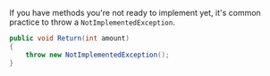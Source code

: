If you have methods you're not ready to implement yet, it's common practice to throw a `NotImplementedException`.

```csharp
public void Return(int amount)
{
    throw new NotImplementedException();
}
```